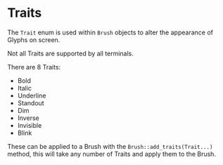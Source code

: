 # Traits

The `Trait` enum is used within `Brush` objects to alter the appearance of
Glyphs on screen.

Not all Traits are supported by all terminals.

There are 8 Traits:

- Bold
- Italic
- Underline
- Standout
- Dim
- Inverse
- Invisible
- Blink

These can be applied to a Brush with the `Brush::add_traits(Trait...)` method,
this will take any number of Traits and apply them to the Brush.
